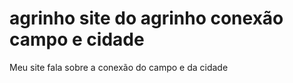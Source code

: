 # agrinho site do agrinho conexão campo e cidade
 Meu site fala sobre a conexão do campo e da cidade
 
